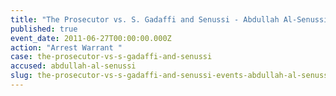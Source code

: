 ```yaml
---
title: "The Prosecutor vs. S. Gadaffi and Senussi - Abdullah Al-Senussi - Arrest Warrant "
published: true
event_date: 2011-06-27T00:00:00.000Z
action: "Arrest Warrant "
case: the-prosecutor-vs-s-gadaffi-and-senussi
accused: abdullah-al-senussi
slug: the-prosecutor-vs-s-gadaffi-and-senussi-events-abdullah-al-senussi-arrest-warrant-
---
```

